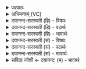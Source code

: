 <details><summary>पदपाठः</summary>

त्वम्। इ॒न्द्र॒। प्रतू॑र्त्ति॒ष्विति॑ प्रऽतू॑र्त्तिषु। अ॒भि। विश्वाः॑। अ॒सि॒। स्पृधः॑। अ॒श॒स्ति॒हेत्य॑ऽशस्ति॒हा। ज॒नि॒ता। विश्व॒तूरिति॑ विश्व॒ऽतूः। अ॒सि॒। त्वम्। तू॒र्य॒। त॒रु॒ष्य॒तः। ६६।
</details>

<details><summary>अधिमन्त्रम् (VC)</summary>

- इन्द्रो देवता
- नृमेध ऋषिः
- भुरिगनुष्टुप्
- गान्धारः
</details>

<details><summary>दयानन्द-सरस्वती (हि) - विषयः</summary>

फिर उसी विषय को अगले मन्त्र में कहा है ॥
</details>

<details><summary>दयानन्द-सरस्वती (हि) - पदार्थः</summary>

पदार्थान्वयभाषाः -  हे (इन्द्र) उत्तम ऐश्वर्य देनेवाले राजन् ! जिस कारण (त्वम्) आप (प्रतूर्तिषु) जिसमें मारना होता उन संग्रामों में (विश्वाः) शत्रुओं की सब (स्पृधः) ईर्ष्यायुक्त सेनाओं को (अभि, असि) तिरस्कार करते हो तथा (अशस्तिहा) जिनकी कोई प्रशंसा न करे, उन दुष्टों के हन्ता (जनिता) सुखों के उत्पन्न करनेहारे (विश्वतूः) सब शत्रुओं को मारनेवाले हुए (त्वम्) आप विजयवाले (असि) हो, इससे (तरुष्यतः) हनन करनेवाले शत्रुओं को (तूर्य्य) मारिये ॥६६ ॥
</details>

<details><summary>दयानन्द-सरस्वती (हि) - भावार्थः</summary>

भावार्थभाषाः -  जो राजपुरुष अधर्म्मयुक्त कर्मों के निवर्त्तक, सुखों के उत्पादक और युद्धविद्या में कुशल हों, वे शत्रुओं को जीतने को समर्थ हों ॥६६ ॥
</details>

<details><summary>दयानन्द-सरस्वती (सं) - विषयः</summary>

पुनस्तमेव विषयमाह ॥
</details>

<details><summary>दयानन्द-सरस्वती (सं) - पदार्थः</summary>

पदार्थान्वयभाषाः -  हे इन्द्र ! यतस्त्वं प्रतूर्त्तिषु विश्वा स्पृधोऽभ्यसि। अशस्तिहा जनिता विश्वतूस्सँस्त्वं विजयवानसि। तस्मात् तरुष्यतस्तूर्य्य ॥६६ ॥
</details>

<details><summary>दयानन्द-सरस्वती (सं) - भावार्थः</summary>

भावार्थभाषाः -  ये पुरुषा अधर्म्यकर्मनिवर्त्तकाः सुखानां जनका युद्धविद्यासु कुशलाः स्युस्ते शत्रून् विजेतुं शक्नुयुः ॥६६ ॥
</details>

<details><summary>सविता जोशी ← दयानन्दः (म) - भावार्थः</summary>

भावार्थभाषाः -  जे राजपुरुष अधर्मयुक्त कर्माचा त्याग करून सुख उत्पन्न करतात व युद्धविद्येत कुशल असतात ते शत्रूंना जिंकू शकतात.
</details>